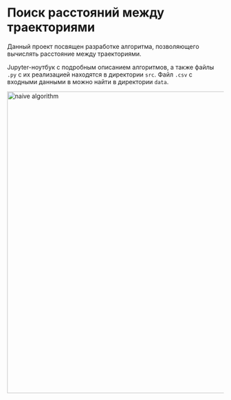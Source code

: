 # Поиск расстояний между траекториями

Данный проект посвящен разработке алгоритма, позволяющего вычислять расстояние между траекториями.

Jupyter-ноутбук с подробным описанием алгоритмов, а также файлы `.py` с их реализацией находятся в директории `src`. Файл `.csv` с входными данными в можно найти в директории `data`. 

<p align="left">
  <img src="https://github.com/inzrv/open-code-test/blob/main/dst.png" width="700" title="naive algorithm">
</p>
